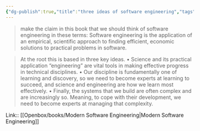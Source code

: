 ```yaml
---
{"dg-publish":true,"title":"three ideas of software engineering","tags":["quotes"],"date":"2023-08-15T10:24:10+04:00","modified_at":"2023-10-27T22:17:21+04:00","alias":"three ideas of software engineering","dg-path":"/quotes/202308151024.md","permalink":"/quotes/202308151024/","dgPassFrontmatter":true}
---
```



> make the claim in this book that we should think of software engineering in these terms:
Software engineering is the application of an empirical, scientific approach to finding efficient, economic solutions to practical problems in software.

> At the root this is based in three key ideas.
>  • Science and its practical application “engineering” are vital tools in making effective progress in technical disciplines.
>  • Our discipline is fundamentally one of learning and discovery, so we need to become experts at learning to succeed, and science and engineering are how we learn most effectively.
>  • Finally, the systems that we build are often complex and are increasingly so. Meaning, to cope with their development, we need to become experts at managing that complexity.

Link:: [[Openbox/books/Modern Software Engineering|Modern Software Engineering]]
